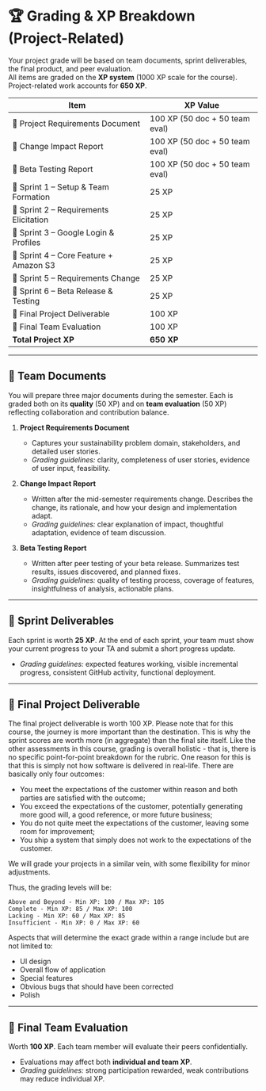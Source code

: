 # 🏆 Grading & XP Breakdown (Project-Related)

Your project grade will be based on team documents, sprint deliverables, the final product, and peer evaluation.  
All items are graded on the **XP system** (1000 XP scale for the course).  
Project-related work accounts for **650 XP**.

| Item                                   | XP Value |
|----------------------------------------|----------|
| 📄 Project Requirements Document       | 100 XP (50 doc + 50 team eval) |
| 📄 Change Impact Report                | 100 XP (50 doc + 50 team eval) |
| 📄 Beta Testing Report                 | 100 XP (50 doc + 50 team eval) |
| 🚀 Sprint 1 – Setup & Team Formation   | 25 XP |
| 🚀 Sprint 2 – Requirements Elicitation | 25 XP |
| 🚀 Sprint 3 – Google Login & Profiles  | 25 XP |
| 🚀 Sprint 4 – Core Feature + Amazon S3 | 25 XP |
| 🚀 Sprint 5 – Requirements Change      | 25 XP |
| 🚀 Sprint 6 – Beta Release & Testing   | 25 XP |
| 🏁 Final Project Deliverable           | 100 XP |
| 👥 Final Team Evaluation               | 100 XP |
| **Total Project XP**                   | **650 XP** |

---

## 📄 Team Documents
You will prepare three major documents during the semester. Each is graded both on its **quality** (50 XP) and on **team evaluation** (50 XP) reflecting collaboration and contribution balance.

1. **Project Requirements Document**  
   - Captures your sustainability problem domain, stakeholders, and detailed user stories.  
   - *Grading guidelines:* clarity, completeness of user stories, evidence of user input, feasibility.

2. **Change Impact Report**  
   - Written after the mid-semester requirements change. Describes the change, its rationale, and how your design and implementation adapt.  
   - *Grading guidelines:* clear explanation of impact, thoughtful adaptation, evidence of team discussion.

3. **Beta Testing Report**  
   - Written after peer testing of your beta release. Summarizes test results, issues discovered, and planned fixes.  
   - *Grading guidelines:* quality of testing process, coverage of features, insightfulness of analysis, actionable plans.

---

## 🚀 Sprint Deliverables
Each sprint is worth **25 XP**. At the end of each sprint, your team must show your current progress to your TA and submit a short progress update.  
- *Grading guidelines:* expected features working, visible incremental progress, consistent GitHub activity, functional deployment.  

---

## 🏁 Final Project Deliverable
The final project deliverable is worth 100 XP. Please note that for this course, the journey is more important than the destination. This is why the sprint scores are worth more (in aggregate) than the final site itself. Like the other assessments in this course, grading is overall holistic - that is, there is no specific point-for-point breakdown for the rubric. One reason for this is that this is simply not how software is delivered in real-life. There are basically only four outcomes:

- You meet the expectations of the customer within reason and both parties are satisfied with the outcome;
- You exceed the expectations of the customer, potentially generating more good will, a good reference, or more future business;
- You do not quite meet the expectations of the customer, leaving some room for improvement;
- You ship a system that simply does not work to the expectations of the customer.

We will grade your projects in a similar vein, with some flexibility for minor adjustments.

Thus, the grading levels will be:

    Above and Beyond - Min XP: 100 / Max XP: 105
    Complete - Min XP: 85 / Max XP: 100
    Lacking - Min XP: 60 / Max XP: 85
    Insufficient - Min XP: 0 / Max XP: 60

Aspects that will determine the exact grade within a range include but are not limited to:

- UI design
- Overall flow of application
- Special features
- Obvious bugs that should have been corrected
- Polish

---

## 👥 Final Team Evaluation
Worth **100 XP**. Each team member will evaluate their peers confidentially.  
- Evaluations may affect both **individual and team XP**.  
- *Grading guidelines:* strong participation rewarded, weak contributions may reduce individual XP.
